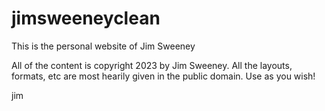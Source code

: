 jimsweeneyclean
===============

This is the personal website of Jim Sweeney

All of the content is copyright 2023 by Jim Sweeney.  All the layouts, formats, etc are most hearily given
in the public domain.  Use as you wish!

jim
